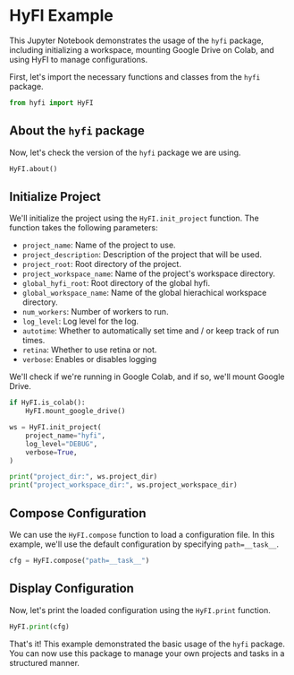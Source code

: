 # HyFI Example

This Jupyter Notebook demonstrates the usage of the `hyfi` package, including initializing a workspace, mounting Google Drive on Colab, and using HyFI to manage configurations.

First, let's import the necessary functions and classes from the `hyfi` package.

```python
from hyfi import HyFI
```

## About the `hyfi` package

Now, let's check the version of the `hyfi` package we are using.

```python
HyFI.about()
```

## Initialize Project

We'll initialize the project using the `HyFI.init_project` function. The function takes the following parameters:

- `project_name`: Name of the project to use.
- `project_description`: Description of the project that will be used.
- `project_root`: Root directory of the project.
- `project_workspace_name`: Name of the project's workspace directory.
- `global_hyfi_root`: Root directory of the global hyfi.
- `global_workspace_name`: Name of the global hierachical workspace directory.
- `num_workers`: Number of workers to run.
- `log_level`: Log level for the log.
- `autotime`: Whether to automatically set time and / or keep track of run times.
- `retina`: Whether to use retina or not.
- `verbose`: Enables or disables logging

We'll check if we're running in Google Colab, and if so, we'll mount Google Drive.

```python
if HyFI.is_colab():
    HyFI.mount_google_drive()

ws = HyFI.init_project(
    project_name="hyfi",
    log_level="DEBUG",
    verbose=True,
)

print("project_dir:", ws.project_dir)
print("project_workspace_dir:", ws.project_workspace_dir)
```

## Compose Configuration

We can use the `HyFI.compose` function to load a configuration file. In this example, we'll use the default configuration by specifying `path=__task__`.

```python
cfg = HyFI.compose("path=__task__")
```

## Display Configuration

Now, let's print the loaded configuration using the `HyFI.print` function.

```python
HyFI.print(cfg)
```

That's it! This example demonstrated the basic usage of the `hyfi` package. You can now use this package to manage your own projects and tasks in a structured manner.
